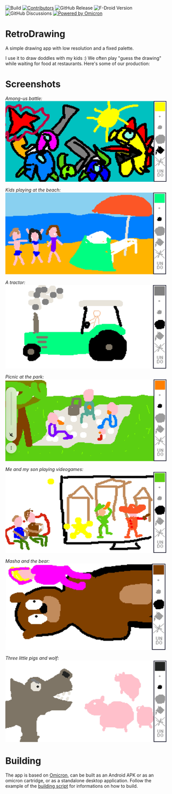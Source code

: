 ![Build](https://github.com/msx80/RetroDrawing/workflows/Build/badge.svg)
[![Contributors](https://img.shields.io/github/contributors/msx80/retrodrawing.svg)](https://github.com/msx80/retrodrawing/graphs/contributors)
![GitHub Release](https://img.shields.io/github/v/release/msx80/RetroDrawing)
![F-Droid Version](https://img.shields.io/f-droid/v/com.github.msx80.retrodrawing)
![GitHub Discussions](https://img.shields.io/github/discussions/msx80/RetroDrawing)
[![Powered by Omicron](https://img.shields.io/badge/Powered_by-Omicron-Green)](https://github.com/msx80/Omicron)

# RetroDrawing

A simple drawing app with low resolution and a fixed palette.

I use it to draw doddles with my kids :) We often play "guess the drawing" while waiting for food at restaurants. Here's some of our production:

# Screenshots

_Among-us battle:_
![Screenshot](https://github.com/msx80/RetroDrawing/blob/main/fastlane/metadata/android/en-US/images/phoneScreenshots/1.jpg?raw=true)

_Kids playing at the beach:_
![Screenshot](https://github.com/msx80/RetroDrawing/blob/main/fastlane/metadata/android/en-US/images/phoneScreenshots/2.jpg?raw=true)

_A tractor:_
![Screenshot](https://github.com/msx80/RetroDrawing/blob/main/fastlane/metadata/android/en-US/images/phoneScreenshots/3.jpg?raw=true)

_Picnic at the park:_
![Screenshot](https://github.com/msx80/RetroDrawing/blob/main/fastlane/metadata/android/en-US/images/phoneScreenshots/4.jpg?raw=true)

_Me and my son playing videogames:_
![Screenshot](https://github.com/msx80/RetroDrawing/blob/main/fastlane/metadata/android/en-US/images/phoneScreenshots/5.jpg?raw=true)

_Masha and the bear:_
![Screenshot](https://github.com/msx80/RetroDrawing/blob/main/fastlane/metadata/android/en-US/images/phoneScreenshots/6.jpg?raw=true)

_Three little pigs and wolf:_
![Screenshot](https://github.com/msx80/RetroDrawing/blob/main/fastlane/metadata/android/en-US/images/phoneScreenshots/7.jpg?raw=true)

# Building

The app is based on [Omicron](https://github.com/msx80/Omicron), can be built as an Android APK or as an omicron cartridge, or as a standalone desktop application.
Follow the example of the [building script](https://github.com/msx80/RetroDrawing/blob/main/.github/workflows/main.yml) for informations on how to build.
